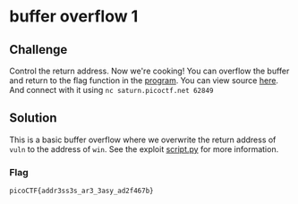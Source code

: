 # buffer overflow 1

## Challenge

Control the return address. Now we're cooking! You can overflow the buffer and return to the flag function in the [program](./vuln). You can view source [here](./vuln.c). And connect with it using `nc saturn.picoctf.net 62849`

## Solution

This is a basic buffer overflow where we overwrite the return address of `vuln` to the address of `win`. See the exploit [script.py](script.py) for more information.

### Flag

`picoCTF{addr3ss3s_ar3_3asy_ad2f467b}`
